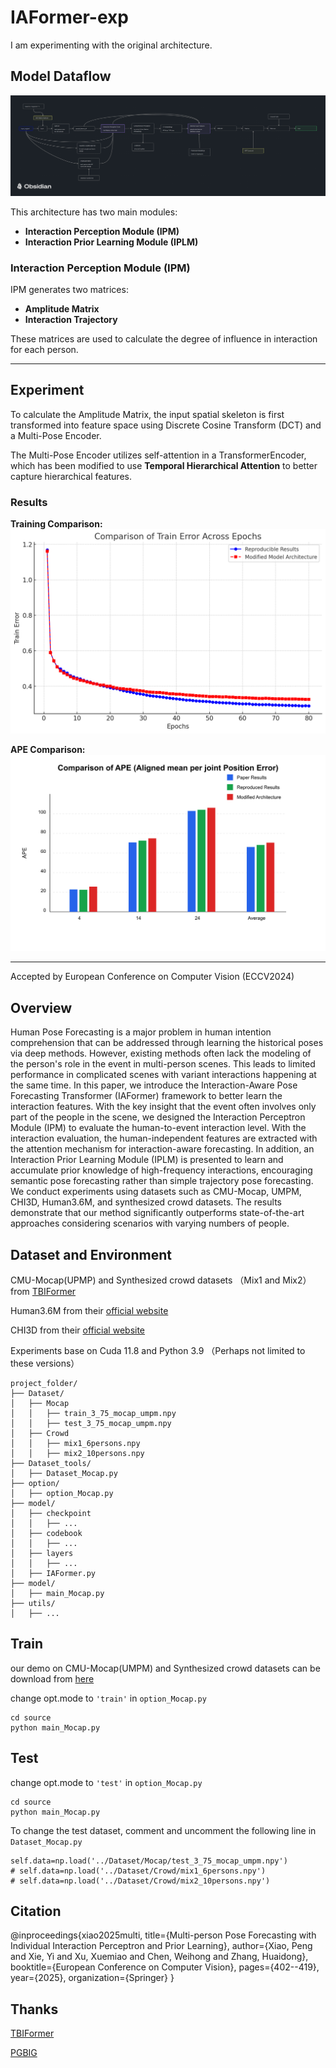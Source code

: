 # IAFormer-exp

I am experimenting with the original architecture.  

## Model Dataflow

![Model Dataflow](assets/IAFormer%20-%20Model%20Architecture.png)

This architecture has two main modules:  
- **Interaction Perception Module (IPM)**  
- **Interaction Prior Learning Module (IPLM)**  

### Interaction Perception Module (IPM)

IPM generates two matrices:  
- **Amplitude Matrix**  
- **Interaction Trajectory**  

These matrices are used to calculate the degree of influence in interaction for each person.  

---

## Experiment

To calculate the Amplitude Matrix, the input spatial skeleton is first transformed into feature space using Discrete Cosine Transform (DCT) and a Multi-Pose Encoder.  

The Multi-Pose Encoder utilizes self-attention in a TransformerEncoder, which has been modified to use **Temporal Hierarchical Attention** to better capture hierarchical features.  

### Results

**Training Comparison:**  
![Training Comparison](assets/IAFormer-training-plot.png)  

**APE Comparison:**  
![APE Comparison](assets/ape-comparison.jpg)  


---


Accepted by European Conference on Computer Vision (ECCV2024)
## Overview
Human Pose Forecasting is a major problem in human intention comprehension that can be addressed through learning the historical poses via deep methods. However, existing methods often lack the modeling of the person's role in the event in multi-person scenes. This leads to limited performance in complicated scenes with variant interactions happening at the same time. In this paper, we introduce the Interaction-Aware Pose Forecasting Transformer (IAFormer) framework to better learn the interaction features. With the key insight that the event often involves only part of the people in the scene, we designed the Interaction Perceptron Module (IPM) to evaluate the human-to-event interaction level. With the interaction evaluation, the human-independent features are extracted with the attention mechanism for interaction-aware forecasting. In addition, an Interaction Prior Learning Module (IPLM) is presented to learn and accumulate prior knowledge of high-frequency interactions, encouraging semantic pose forecasting rather than simple trajectory pose forecasting. We conduct experiments using datasets such as CMU-Mocap, UMPM, CHI3D, Human3.6M, and synthesized crowd datasets. The results demonstrate that our method significantly outperforms state-of-the-art approaches considering scenarios with varying numbers of people.

## Dataset and Environment
CMU-Mocap(UPMP) and Synthesized crowd datasets （Mix1 and Mix2）from [TBIFormer](https://github.com/xiaogangpeng/TBIFormer)

Human3.6M from their [official website](http://vision.imar.ro/human3.6m/description.php)

CHI3D from their [official website](https://ci3d.imar.ro/chi3d)

Experiments base on Cuda 11.8 and Python 3.9 （Perhaps not limited to these versions）
```
project_folder/
├── Dataset/
│   ├── Mocap
│   │   ├── train_3_75_mocap_umpm.npy
│   │   ├── test_3_75_mocap_umpm.npy
│   ├── Crowd
│   │   ├── mix1_6persons.npy
│   │   ├── mix2_10persons.npy
├── Dataset_tools/
│   ├── Dataset_Mocap.py
├── option/
│   ├── option_Mocap.py
├── model/
│   ├── checkpoint
│   │   ├── ...
│   ├── codebook
│   │   ├── ...
│   ├── layers
│   │   ├── ...
│   ├── IAFormer.py
├── model/
│   ├── main_Mocap.py
├── utils/
│   ├── ...
```
## Train
our demo on CMU-Mocap(UMPM) and Synthesized crowd datasets can be download from [here](https://drive.google.com/drive/folders/1GZPz_wv2Pw7F38Xc9PKUH6f-zNHwnlXU?usp=share_link)

change opt.mode to `'train'` in `option_Mocap.py`
```
cd source
python main_Mocap.py
```
## Test
change opt.mode to `'test'` in `option_Mocap.py`
```
cd source
python main_Mocap.py
```
To change the test dataset, comment and uncomment the following line in `Dataset_Mocap.py`
```
self.data=np.load('../Dataset/Mocap/test_3_75_mocap_umpm.npy')
# self.data=np.load('../Dataset/Crowd/mix1_6persons.npy')
# self.data=np.load('../Dataset/Crowd/mix2_10persons.npy')
```
## Citation
@inproceedings{xiao2025multi,
  title={Multi-person Pose Forecasting with Individual Interaction Perceptron and Prior Learning},
  author={Xiao, Peng and Xie, Yi and Xu, Xuemiao and Chen, Weihong and Zhang, Huaidong},
  booktitle={European Conference on Computer Vision},
  pages={402--419},
  year={2025},
  organization={Springer}
}

## Thanks
[TBIFormer](https://github.com/xiaogangpeng/TBIFormer)

[PGBIG](https://github.com/705062791/PGBIG)
